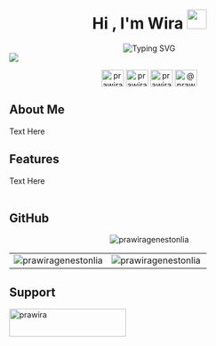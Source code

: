 <h1 align="center"><b>Hi , I'm Wira </b><img src="https://media.giphy.com/media/hvRJCLFzcasrR4ia7z/giphy.gif" width="35"></h1>

<div align="center">
<img src="https://readme-typing-svg.demolab.com?font=Monospaces&weight=500&size=18&duration=3000&pause=500&color=2477F7&center=true&vCenter=true&multiline=true&width=435&height=36&lines=Senior+Software+Engineer;TypeScript+Specialist;Problem+Solver" alt="Typing SVG" />
</div>

<img src="https://user-images.githubusercontent.com/73097560/115834477-dbab4500-a447-11eb-908a-139a6edaec5c.gif">

<!-- <p align="left"> <img src="https://komarev.com/ghpvc/?username=prawiragenestonlia&label=Profile%20views&color=0e75b6&style=flat" alt="prawiragenestonlia" /> </p> -->

<p align="center">
<a href="https://twitter.com/prawirapeacee" target="blank"><img align="center" src="https://raw.githubusercontent.com/rahuldkjain/github-profile-readme-generator/master/src/images/icons/Social/twitter.svg" alt="prawirapeacee" height="30" width="40" /></a>
<a href="https://linkedin.com/in/prawira-genestonlia" target="blank"><img align="center" src="https://raw.githubusercontent.com/rahuldkjain/github-profile-readme-generator/master/src/images/icons/Social/linked-in-alt.svg" alt="prawira-genestonlia" height="30" width="40" /></a>
<a href="https://instagram.com/prawira.g_" target="blank"><img align="center" src="https://raw.githubusercontent.com/rahuldkjain/github-profile-readme-generator/master/src/images/icons/Social/instagram.svg" alt="prawira.g_" height="30" width="40" /></a>
<a href="https://medium.com/@prawira" target="blank"><img align="center" src="https://raw.githubusercontent.com/rahuldkjain/github-profile-readme-generator/master/src/images/icons/Social/medium.svg" alt="@prawira" height="30" width="40" /></a>
</p>

<h2>About Me</h2>
Text Here

<h2>Features</h2>
Text Here

<!-- <div>
<p><img align="left" src="https://github-readme-stats.vercel.app/api/pin/?username=PrawiraGenestonlia&repo=create-express-typescript-application&theme=github_dark" alt="prawiragenestonlia" /></p> -->
</div><br><br>

<h2>GitHub</h2>
<div align="center" >
<img src="https://github-readme-streak-stats.herokuapp.com/?user=prawiragenestonlia&theme=github_dark" alt="prawiragenestonlia" />
</div>

<table align="center" border="0">
 <tr>
    <td><img align="center" src="https://github-readme-stats.vercel.app/api?username=prawiragenestonlia&show_icons=true&locale=en&theme=github_dark" alt="prawiragenestonlia" /></td>
    <td><img align="left" src="https://github-readme-stats.vercel.app/api/top-langs?username=prawiragenestonlia&show_icons=true&locale=en&layout=compact&theme=github_dark" alt="prawiragenestonlia" /></td>
 </tr>
</table>

<!-- <a href="https://github.com/ryo-ma/github-profile-trophy"><img src="https://github-profile-trophy.vercel.app/?username=prawiragenestonlia" alt="prawiragenestonlia" /> -->

<h2>Support</h2>
<p><a href="https://ko-fi.com/prawira"> <img align="left" src="https://cdn.ko-fi.com/cdn/kofi3.png?v=3" height="50" width="210" alt="prawira" /></a></p>
